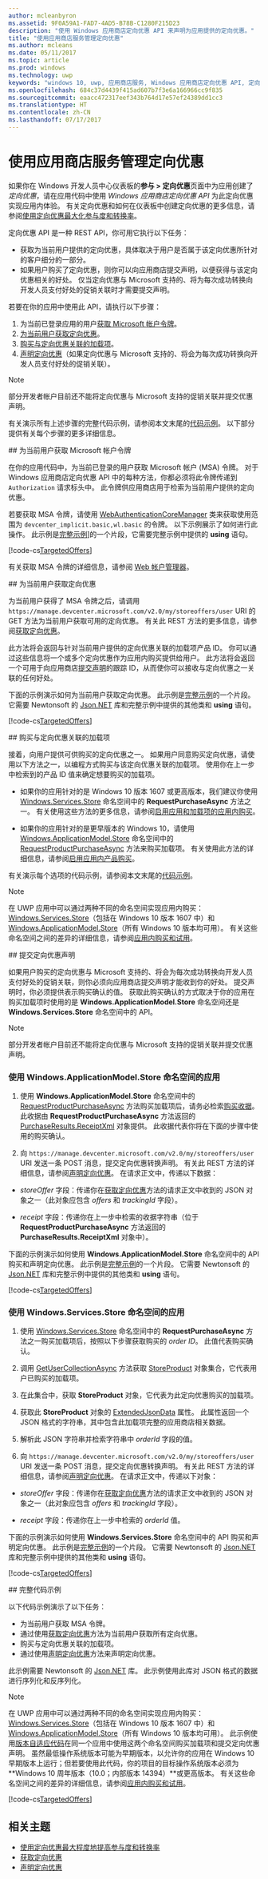 ```yaml
---
author: mcleanbyron
ms.assetid: 9F0A59A1-FAD7-4AD5-B78B-C1280F215D23
description: "使用 Windows 应用商店定向优惠 API 来声明为应用提供的定向优惠。"
title: "使用应用商店服务管理定向优惠"
ms.author: mcleans
ms.date: 05/11/2017
ms.topic: article
ms.prod: windows
ms.technology: uwp
keywords: "windows 10, uwp, 应用商店服务, Windows 应用商店定向优惠 API, 定向优惠"
ms.openlocfilehash: 684c37d4439f415ad607b7f3e6a166966cc9f835
ms.sourcegitcommit: eaacc472317eef343b764d17e57ef24389dd1cc3
ms.translationtype: HT
ms.contentlocale: zh-CN
ms.lasthandoff: 07/17/2017
---
```

# <a name="manage-targeted-offers-using-store-services"></a>使用应用商店服务管理定向优惠

如果你在 Windows 开发人员中心仪表板的**参与 > 定向优惠**页面中为应用创建了*定向优惠*，请在应用代码中使用 *Windows 应用商店定向优惠 API* 为此定向优惠实现应用内体验。 有关定向优惠和如何在仪表板中创建定向优惠的更多信息，请参阅[使用定向优惠最大化参与度和转换率](../publish/use-targeted-offers-to-maximize-engagement-and-conversions.md)。

定向优惠 API 是一种 REST API，你可用它执行以下任务：

* 获取为当前用户提供的定向优惠，具体取决于用户是否属于该定向优惠所针对的客户细分的一部分。
* 如果用户购买了定向优惠，则你可以向应用商店提交声明，以便获得与该定向优惠相关的好处。 仅当定向优惠与 Microsoft 支持的、将为每次成功转换向开发人员支付好处的促销关联时才需要提交声明。

若要在你的应用中使用此 API，请执行以下步骤：

1.  为当前已登录应用的用户[获取 Microsoft 帐户令牌](#obtain-a-microsoft-account-token)。
2.  [为当前用户获取定向优惠](#get-targeted-offers)。
3.  [购买与定向优惠关联的加载项](#purchase-add-on)。
3.  [声明定向优惠](#claim-targeted-offer)（如果定向优惠与 Microsoft 支持的、将会为每次成功转换向开发人员支付好处的促销关联）。

> [!NOTE]
> 部分开发者帐户目前还不能将定向优惠与 Microsoft 支持的促销关联并提交优惠声明。

有关演示所有上述步骤的完整代码示例，请参阅本文末尾的[代码示例](#code-example)。 以下部分提供有关每个步骤的更多详细信息。

<span id="obtain-a-microsoft-account-token" />
## <a name="get-a-microsoft-account-token-for-the-current-user"></a>为当前用户获取 Microsoft 帐户令牌

在你的应用代码中，为当前已登录的用户获取 Microsoft 帐户 (MSA) 令牌。 对于 Windows 应用商店定向优惠 API 中的每种方法，你都必须将此令牌传递到 ```Authorization``` 请求标头中。 此令牌供应用商店用于检索为当前用户提供的定向优惠。

若要获取 MSA 令牌，请使用 [WebAuthenticationCoreManager](https://docs.microsoft.com/uwp/api/windows.security.authentication.web.core.webauthenticationcoremanager) 类来获取使用范围为 ```devcenter_implicit.basic,wl.basic``` 的令牌。 以下示例展示了如何进行此操作。 此示例是[完整示例](#code-example)]的一个片段，它需要完整示例中提供的 **using** 语句。

[!code-cs[TargetedOffers](./code/StoreServicesExamples_TargetedOffers/cs/TargetedOffers.cs#GetMSAToken)]

有关获取 MSA 令牌的详细信息，请参阅 [Web 帐户管理器](../security/web-account-manager.md)。

<span id="get-targeted-offers" />
## <a name="get-the-targeted-offers-for-the-current-user"></a>为当前用户获取定向优惠

为当前用户获得了 MSA 令牌之后，请调用 ```https://manage.devcenter.microsoft.com/v2.0/my/storeoffers/user``` URI 的 GET 方法为当前用户获取可用的定向优惠。 有关此 REST 方法的更多信息，请参阅[获取定向优惠](get-targeted-offers.md)。

此方法将会返回与针对当前用户提供的定向优惠关联的加载项产品 ID。 你可以通过这些信息将一个或多个定向优惠作为应用内购买提供给用户。 此方法将会返回一个可用于向应用商店[提交声明](#claim-targeted-offer)的跟踪 ID，从而使你可以接收与定向优惠之一关联的任何好处。

下面的示例演示如何为当前用户获取定向优惠。 此示例是[完整示例](#code-example)的一个片段。 它需要 Newtonsoft 的 [Json.NET](http://www.newtonsoft.com/json) 库和完整示例中提供的其他类和 **using** 语句。

[!code-cs[TargetedOffers](./code/StoreServicesExamples_TargetedOffers/cs/TargetedOffers.cs#GetTargetedOffers)]

<span id="purchase-add-on" />
## <a name="purchase-the-add-on-that-is-associated-with-a-targeted-offer"></a>购买与定向优惠关联的加载项

接着，向用户提供可供购买的定向优惠之一。 如果用户同意购买定向优惠，请使用以下方法之一，以编程方式购买与该定向优惠关联的加载项。 使用你在上一步中检索到的产品 ID 值来确定想要购买的加载项。

* 如果你的应用针对的是 Windows 10 版本 1607 或更高版本，我们建议你使用 [Windows.Services.Store](https://docs.microsoft.com/uwp/api/Windows.ApplicationModel.Store) 命名空间中的 **RequestPurchaseAsync** 方法之一。 有关使用这些方法的更多信息，请参阅[启用应用和加载项的应用内购买](enable-in-app-purchases-of-apps-and-add-ons.md)。

* 如果你的应用针对的是更早版本的 Windows 10，请使用 [Windows.ApplicationModel.Store](https://msdn.microsoft.com/library/windows/apps/windows.applicationmodel.store.aspx) 命名空间中的 [RequestProductPurchaseAsync](https://docs.microsoft.com/uwp/api/Windows.ApplicationModel.Store.CurrentApp#Windows_ApplicationModel_Store_CurrentApp_RequestProductPurchaseAsync_System_String_) 方法来购买加载项。 有关使用此方法的详细信息，请参阅[启用应用内产品购买](enable-in-app-product-purchases.md)。

有关演示每个选项的代码示例，请参阅本文末尾的[代码示例](#code-example)。

> [!NOTE]
> 在 UWP 应用中可以通过两种不同的命名空间实现应用内购买：[Windows.Services.Store](https://msdn.microsoft.com/library/windows/apps/windows.services.store.aspx)（包括在 Windows 10 版本 1607 中）和 [Windows.ApplicationModel.Store](https://msdn.microsoft.com/library/windows/apps/windows.applicationmodel.store.aspx)（所有 Windows 10 版本均可用）。 有关这些命名空间之间的差异的详细信息，请参阅[应用内购买和试用](in-app-purchases-and-trials.md)。

<span id="claim-targeted-offer" />
## <a name="submit-a-claim-for-a-targeted-offer"></a>提交定向优惠声明

如果用户购买的定向优惠与 Microsoft 支持的、将会为每次成功转换向开发人员支付好处的促销关联，则你必须向应用商店提交声明才能收到你的好处。 提交声明时，你必须提供表示购买确认的值。 获取此购买确认的方式取决于你的应用在购买加载项时使用的是 **Windows.ApplicationModel.Store** 命名空间还是 **Windows.Services.Store** 命名空间中的 API。

> [!NOTE]
> 部分开发者帐户目前还不能将定向优惠与 Microsoft 支持的促销关联并提交优惠声明。

### <a name="apps-that-use-the-windowsapplicationmodelstore-namespace"></a>使用 Windows.ApplicationModel.Store 命名空间的应用

1. 使用 **Windows.ApplicationModel.Store** 命名空间中的 [RequestProductPurchaseAsync](https://docs.microsoft.com/uwp/api/Windows.ApplicationModel.Store.CurrentApp#Windows_ApplicationModel_Store_CurrentApp_RequestProductPurchaseAsync_System_String_) 方法购买加载项后，请务必检索[购买收据](use-receipts-to-verify-product-purchases.md)。 此收据由 **RequestProductPurchaseAsync** 方法返回的 [PurchaseResults.ReceiptXml](https://docs.microsoft.com/uwp/api/windows.applicationmodel.store.purchaseresults#Windows_ApplicationModel_Store_PurchaseResults_ReceiptXml_) 对象提供。 此收据代表你将在下面的步骤中使用的购买确认。

2. 向 ```https://manage.devcenter.microsoft.com/v2.0/my/storeoffers/user``` URI 发送一条 POST 消息，提交定向优惠转换声明。 有关此 REST 方法的详细信息，请参阅[声明定向优惠](claim-a-targeted-offer.md)。 在请求正文中，传递以下数据：

  * *storeOffer* 字段：传递你在[获取定向优惠](get-targeted-offers.md)方法的请求正文中收到的 JSON 对象之一（此对象应包含 *offers* 和 *trackingId* 字段）。

  * *receipt* 字段：传递你在上一步中检索的收据字符串（位于 **RequestProductPurchaseAsync** 方法返回的 **PurchaseResults.ReceiptXml** 对象中）。

下面的示例演示如何使用 **Windows.ApplicationModel.Store** 命名空间中的 API 购买和声明定向优惠。 此示例是[完整示例](#code-example)的一个片段。 它需要 Newtonsoft 的 [Json.NET](http://www.newtonsoft.com/json) 库和完整示例中提供的其他类和 **using** 语句。

[!code-cs[TargetedOffers](./code/StoreServicesExamples_TargetedOffers/cs/TargetedOffers.cs#ClaimOfferOnAnyVersionWindows10)]

### <a name="apps-that-use-the-windowsservicesstore-namespace"></a>使用 Windows.Services.Store 命名空间的应用

1. 使用 [Windows.Services.Store](https://docs.microsoft.com/uwp/api/Windows.ApplicationModel.Store) 命名空间中的 **RequestPurchaseAsync** 方法之一购买加载项后，按照以下步骤获取购买的 *order ID*。 此值代表购买确认。

  1. 调用 [GetUserCollectionAsync](https://docs.microsoft.com/uwp/api/Windows.Services.Store.StoreContext#Windows_Services_Store_StoreContext_GetUserCollectionAsync_Windows_Foundation_Collections_IIterable_System_String__) 方法获取 [StoreProduct](https://msdn.microsoft.com/library/windows/apps/windows.services.store.storeproduct.aspx) 对象集合，它代表用户已购买的加载项。

  2. 在此集合中，获取 **StoreProduct** 对象，它代表为此定向优惠购买的加载项。

  3. 获取此 **StoreProduct** 对象的 [ExtendedJsonData](https://docs.microsoft.com/uwp/api/Windows.Services.Store.StoreProduct#Windows_Services_Store_StoreProduct_ExtendedJsonData_) 属性。 此属性返回一个 JSON 格式的字符串，其中包含此加载项完整的应用商店相关数据。

  4. 解析此 JSON 字符串并检索字符串中 *orderId* 字段的值。

2. 向 ```https://manage.devcenter.microsoft.com/v2.0/my/storeoffers/user``` URI 发送一条 POST 消息，提交定向优惠转换声明。 有关此 REST 方法的详细信息，请参阅[声明定向优惠](claim-a-targeted-offer.md)。 在请求正文中，传递以下对象：

  * *storeOffer* 字段：传递你在[获取定向优惠](get-targeted-offers.md)方法的请求正文中收到的 JSON 对象之一（此对象应包含 *offers* 和 *trackingId* 字段）。

  * *receipt* 字段：传递你在上一步中检索的 *orderId* 值。

下面的示例演示如何使用 **Windows.Services.Store** 命名空间中的 API 购买和声明定向优惠。 此示例是[完整示例](#code-example)的一个片段。 它需要 Newtonsoft 的 [Json.NET](http://www.newtonsoft.com/json) 库和完整示例中提供的其他类和 **using** 语句。

[!code-cs[TargetedOffers](./code/StoreServicesExamples_TargetedOffers/cs/TargetedOffers.cs#ClaimOfferOnWindows1607AndLater)]

<span id="code-example" />
## <a name="complete-code-example"></a>完整代码示例

以下代码示例演示了以下任务：

* 为当前用户获取 MSA 令牌。
* 通过使用[获取定向优惠](get-targeted-offers.md)方法为当前用户获取所有定向优惠。
* 购买与定向优惠关联的加载项。
* 通过使用[声明定向优惠](claim-a-targeted-offer.md)方法来声明定向优惠。

此示例需要 Newtonsoft 的 [Json.NET](http://www.newtonsoft.com/json) 库。 此示例使用此库对 JSON 格式的数据进行序列化和反序列化。

> [!NOTE]
> 在 UWP 应用中可以通过两种不同的命名空间实现应用内购买：[Windows.Services.Store](https://msdn.microsoft.com/library/windows/apps/windows.services.store.aspx)（包括在 Windows 10 版本 1607 中）和 [Windows.ApplicationModel.Store](https://msdn.microsoft.com/library/windows/apps/windows.applicationmodel.store.aspx)（所有 Windows 10 版本均可用）。 此示例使用[版本自适应代码](../debug-test-perf/version-adaptive-code.md)在同一个应用中使用这两个命名空间购买加载项和提交定向优惠声明。 虽然最低操作系统版本可能为早期版本，以允许你的应用在 Windows 10 早期版本上运行；但若要使用此代码，你的项目的目标操作系统版本必须为 **Windows 10 周年版本（10.0；内部版本 14394）**或更高版本。 有关这些命名空间之间的差异的详细信息，请参阅[应用内购买和试用](in-app-purchases-and-trials.md)。

[!code-cs[TargetedOffers](./code/StoreServicesExamples_TargetedOffers/cs/TargetedOffers.cs#GetTargetedOffersSample)]

## <a name="related-topics"></a>相关主题

* [使用定向优惠最大程度地提高参与度和转换率](../publish/use-targeted-offers-to-maximize-engagement-and-conversions.md)
* [获取定向优惠](get-targeted-offers.md)
* [声明定向优惠](claim-a-targeted-offer.md)
